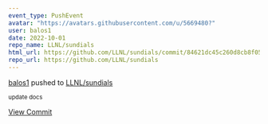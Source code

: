 ```yaml
---
event_type: PushEvent
avatar: "https://avatars.githubusercontent.com/u/5669480?"
user: balos1
date: 2022-10-01
repo_name: LLNL/sundials
html_url: https://github.com/LLNL/sundials/commit/84621dc45c260d8cb8f05106ab79ca54952e4ae2
repo_url: https://github.com/LLNL/sundials
---
```


<a href='https://github.com/balos1' target='_blank'>balos1</a> pushed to <a href='https://github.com/LLNL/sundials' target='_blank'>LLNL/sundials</a>

<small>update docs</small>

<a href='https://github.com/LLNL/sundials/commit/84621dc45c260d8cb8f05106ab79ca54952e4ae2' target='_blank'>View Commit</a>